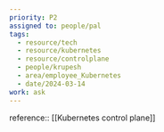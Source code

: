```yaml
---
priority: P2
assigned to: people/pal
tags:
  - resource/tech
  - resource/kubernetes
  - resource/controlplane
  - people/krupesh
  - area/employee_Kubernetes
  - date/2024-03-14
work: ask
---
```


reference:: [[Kubernetes control plane]]


